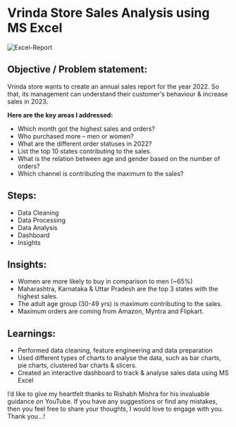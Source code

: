 # Vrinda Store Sales Analysis using MS Excel

![Excel-Report]()

## Objective / Problem statement:
Vrinda store wants to create an annual sales report for the year 2022. So that, its management can understand their customer's behaviour & increase sales in 2023.

**Here are the key areas I addressed:**

* Which month got the highest sales and orders?
* Who purchased more – men or women?
* What are the different order statuses in 2022?
* List the top 10 states contributing to the sales.
* What is the relation between age and gender based on the number of orders?
* Which channel is contributing the maximum to the sales?

## Steps:
* Data Cleaning
* Data Processing
* Data Analysis
* Dashboard
* Insights 

## Insights:
* Women are more likely to buy in comparison to men (~65%)
* Maharashtra, Karnataka & Uttar Pradesh are the top 3 states with the highest sales.
* The adult age group (30-49 yrs) is maximum contributing to the sales.
* Maximum orders are coming from Amazon, Myntra and Flipkart.

## Learnings:
* Performed data cleaning, feature engineering and data preparation
* Used different types of charts to analyse the data, such as bar charts, pie charts, clustered bar charts & slicers.
* Created an interactive dashboard to track & analyse sales data using MS Excel 

I’d like to give my heartfelt thanks to Rishabh Mishra for his invaluable guidance on YouTube.
If you have any suggestions or find any mistakes, then you feel free to share your thoughts, I would love to engage with you.
Thank you…!  

